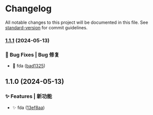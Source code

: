 # Changelog

All notable changes to this project will be documented in this file. See [standard-version](https://github.com/conventional-changelog/standard-version) for commit guidelines.

### [1.1.1](https://github.com/xuguanjie0706/lxy-vue-ui/compare/v1.1.0...v1.1.1) (2024-05-13)


### 🐛 Bug Fixes | Bug 修复

* :bug: fda ([bad1325](https://github.com/xuguanjie0706/lxy-vue-ui/commit/bad13251b0b38897e58e46ff5806df4869f09831))

## 1.1.0 (2024-05-13)


### ✨ Features | 新功能

* :sparkles: fda ([13ef8aa](https://github.com/xuguanjie0706/lxy-vue-ui/commit/13ef8aa5226c51568655396b29196a3c183cd9ab))

